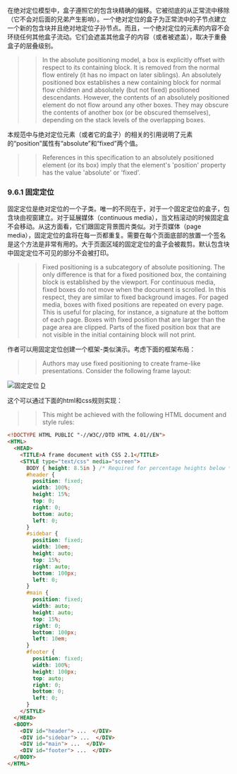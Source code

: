 在绝对定位模型中，盒子遵照它的包含块精确的偏移。它被彻底的从正常流中移除（它不会对后面的兄弟产生影响）。一个绝对定位的盒子为正常流中的子节点建立一个新的包含块并且绝对地定位子孙节点。而且，一个绝对定位的元素的内容不会环绕任何其他盒子流动。它们会遮盖其他盒子的内容（或者被遮盖），取决于重叠盒子的层叠级别。

>>In the absolute positioning model, a box is explicitly offset with respect to its containing block. It is removed from the normal flow entirely (it has no impact on later siblings). An absolutely positioned box establishes a new containing block for normal flow children and absolutely (but not fixed) positioned descendants. However, the contents of an absolutely positioned element do not flow around any other boxes. They may obscure the contents of another box (or be obscured themselves), depending on the stack levels of the overlapping boxes.

本规范中与绝对定位元素（或者它的盒子）的相关的引用说明了元素的“position”属性有“absolute”和“fixed”两个值。

>>References in this specification to an absolutely positioned element (or its box) imply that the element's 'position' property has the value 'absolute' or 'fixed'.

### 9.6.1 固定定位
固定定位是绝对定位的一个子类。唯一的不同在于，对于一个固定定位的盒子，包含块由视窗建立。对于延展媒体（continuous media），当文档滚动的时候固定盒不会移动。从这方面看，它们跟固定背景图片类似。对于页媒体（page media），固定定位的盒将在每一页都重复。需要在每个页面底部的放置一个签名是这个方法是非常有用的。大于页面区域的固定定位的盒子会被裁剪。默认包含块中固定定位不可见的部分不会被打印。

>>Fixed positioning is a subcategory of absolute positioning. The only difference is that for a fixed positioned box, the containing block is established by the viewport. For continuous media, fixed boxes do not move when the document is scrolled. In this respect, they are similar to fixed background images. For paged media, boxes with fixed positions are repeated on every page. This is useful for placing, for instance, a signature at the bottom of each page. Boxes with fixed position that are larger than the page area are clipped. Parts of the fixed position box that are not visible in the initial containing block will not print.

作者可以用固定定位创建一个框架-类似演示。考虑下面的框架布局：

>>Authors may use fixed positioning to create frame-like presentations. Consider the following frame layout:

![固定定位](http://www.w3.org/TR/CSS21/images/frame.png)
[D](http://www.w3.org/TR/CSS21/images/longdesc/frame-desc.html)

这个可以通过下面的html和css规则实现：

>>This might be achieved with the following HTML document and style rules:

```html
<!DOCTYPE HTML PUBLIC "-//W3C//DTD HTML 4.01//EN">
<HTML>
  <HEAD>
    <TITLE>A frame document with CSS 2.1</TITLE>
    <STYLE type="text/css" media="screen">
      BODY { height: 8.5in } /* Required for percentage heights below */
      #header {
        position: fixed;
        width: 100%;
        height: 15%;
        top: 0;
        right: 0;
        bottom: auto;
        left: 0;
      }
      #sidebar {
        position: fixed;
        width: 10em;
        height: auto;
        top: 15%;
        right: auto;
        bottom: 100px;
        left: 0;
      }
      #main {
        position: fixed;
        width: auto;
        height: auto;
        top: 15%;
        right: 0;
        bottom: 100px;
        left: 10em;
      }
      #footer {
        position: fixed;
        width: 100%;
        height: 100px;
        top: auto;
        right: 0;
        bottom: 0;
        left: 0;
      }
    </STYLE>
  </HEAD>
  <BODY>
    <DIV id="header"> ...  </DIV>
    <DIV id="sidebar"> ...  </DIV>
    <DIV id="main"> ...  </DIV>
    <DIV id="footer"> ...  </DIV>
  </BODY>
</HTML>
```